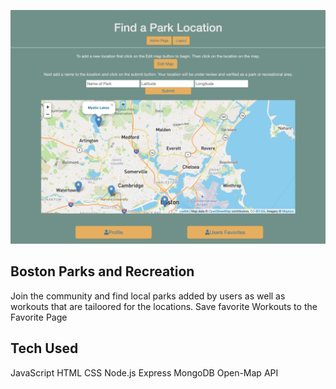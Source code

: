 ![img](the-map.png)


## Boston Parks and Recreation

Join the community and find local parks added by users as well as workouts that are tailoored for the locations. Save favorite Workouts to the Favorite Page  

## Tech Used

JavaScript 
HTML
CSS
Node.js
Express
MongoDB
Open-Map API





